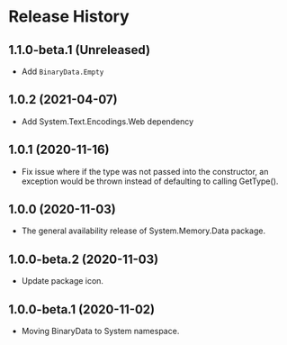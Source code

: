 # Release History

## 1.1.0-beta.1 (Unreleased)
- Add `BinaryData.Empty`

## 1.0.2 (2021-04-07)
- Add System.Text.Encodings.Web dependency

## 1.0.1 (2020-11-16)
- Fix issue where if the type was not passed into the constructor, an exception would be thrown instead of defaulting to
calling GetType().

## 1.0.0 (2020-11-03)
- The general availability release of System.Memory.Data package.

## 1.0.0-beta.2 (2020-11-03)
- Update package icon.

## 1.0.0-beta.1 (2020-11-02)
- Moving BinaryData to System namespace.